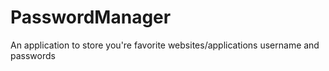 # PasswordManager
An application to store you're favorite websites/applications username and passwords
